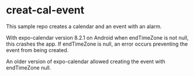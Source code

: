 # creat-cal-event
This sample repo creates a calendar and an event with an alarm.

With expo-calendar version 8.2.1 on Android when endTimeZone is not null, this crashes the app.
If endTimeZone is null, an error occurs preventing the event from being created.

An older version of expo-calendar allowed creating the event with endTimeZone null.

